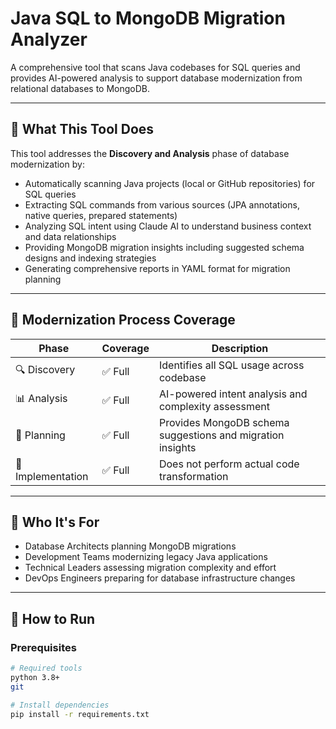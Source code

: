 # Java SQL to MongoDB Migration Analyzer

A comprehensive tool that scans Java codebases for SQL queries and provides AI-powered analysis to support database modernization from relational databases to MongoDB.

---

## 🎯 What This Tool Does

This tool addresses the **Discovery and Analysis** phase of database modernization by:

- Automatically scanning Java projects (local or GitHub repositories) for SQL queries
- Extracting SQL commands from various sources (JPA annotations, native queries, prepared statements)
- Analyzing SQL intent using Claude AI to understand business context and data relationships
- Providing MongoDB migration insights including suggested schema designs and indexing strategies
- Generating comprehensive reports in YAML format for migration planning

---

## 🧱 Modernization Process Coverage

| Phase              | Coverage | Description                                              |
|-------------------|----------|----------------------------------------------------------|
| 🔍 Discovery       | ✅ Full  | Identifies all SQL usage across codebase                |
| 📊 Analysis        | ✅ Full  | AI-powered intent analysis and complexity assessment     |
| 🎯 Planning        | ✅ Full  | Provides MongoDB schema suggestions and migration insights |
| 🔧 Implementation | ✅ Full  | Does not perform actual code transformation              |

---

## 👥 Who It's For

- Database Architects planning MongoDB migrations  
- Development Teams modernizing legacy Java applications  
- Technical Leaders assessing migration complexity and effort  
- DevOps Engineers preparing for database infrastructure changes  

---

## 🚀 How to Run

### Prerequisites

```bash
# Required tools
python 3.8+
git

# Install dependencies
pip install -r requirements.txt
